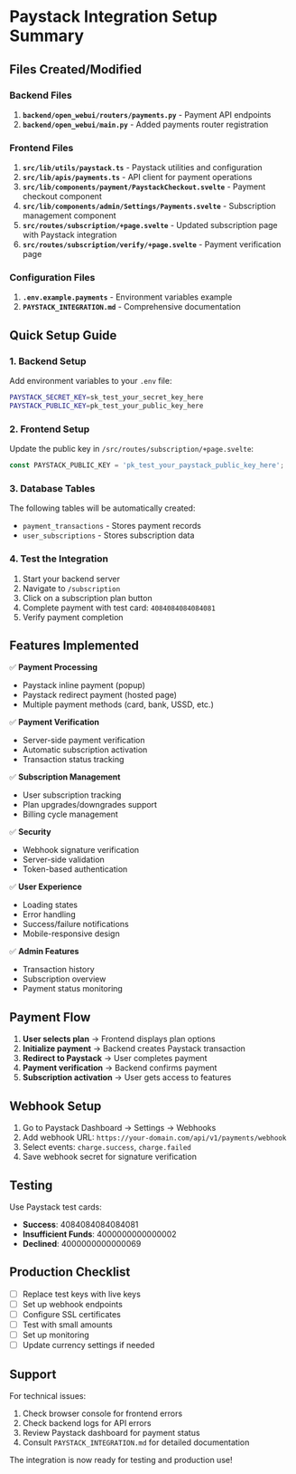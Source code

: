 # Paystack Integration Setup Summary

## Files Created/Modified

### Backend Files
1. **`backend/open_webui/routers/payments.py`** - Payment API endpoints
2. **`backend/open_webui/main.py`** - Added payments router registration

### Frontend Files
1. **`src/lib/utils/paystack.ts`** - Paystack utilities and configuration
2. **`src/lib/apis/payments.ts`** - API client for payment operations
3. **`src/lib/components/payment/PaystackCheckout.svelte`** - Payment checkout component
4. **`src/lib/components/admin/Settings/Payments.svelte`** - Subscription management component
5. **`src/routes/subscription/+page.svelte`** - Updated subscription page with Paystack integration
6. **`src/routes/subscription/verify/+page.svelte`** - Payment verification page

### Configuration Files
1. **`.env.example.payments`** - Environment variables example
2. **`PAYSTACK_INTEGRATION.md`** - Comprehensive documentation

## Quick Setup Guide

### 1. Backend Setup

Add environment variables to your `.env` file:
```bash
PAYSTACK_SECRET_KEY=sk_test_your_secret_key_here
PAYSTACK_PUBLIC_KEY=pk_test_your_public_key_here
```

### 2. Frontend Setup

Update the public key in `/src/routes/subscription/+page.svelte`:
```typescript
const PAYSTACK_PUBLIC_KEY = 'pk_test_your_paystack_public_key_here';
```

### 3. Database Tables

The following tables will be automatically created:
- `payment_transactions` - Stores payment records
- `user_subscriptions` - Stores subscription data

### 4. Test the Integration

1. Start your backend server
2. Navigate to `/subscription` 
3. Click on a subscription plan button
4. Complete payment with test card: `4084084084084081`
5. Verify payment completion

## Features Implemented

✅ **Payment Processing**
- Paystack inline payment (popup)
- Paystack redirect payment (hosted page)
- Multiple payment methods (card, bank, USSD, etc.)

✅ **Payment Verification** 
- Server-side payment verification
- Automatic subscription activation
- Transaction status tracking

✅ **Subscription Management**
- User subscription tracking
- Plan upgrades/downgrades support
- Billing cycle management

✅ **Security**
- Webhook signature verification
- Server-side validation
- Token-based authentication

✅ **User Experience**
- Loading states
- Error handling
- Success/failure notifications
- Mobile-responsive design

✅ **Admin Features**
- Transaction history
- Subscription overview
- Payment status monitoring

## Payment Flow

1. **User selects plan** → Frontend displays plan options
2. **Initialize payment** → Backend creates Paystack transaction
3. **Redirect to Paystack** → User completes payment
4. **Payment verification** → Backend confirms payment
5. **Subscription activation** → User gets access to features

## Webhook Setup

1. Go to Paystack Dashboard → Settings → Webhooks
2. Add webhook URL: `https://your-domain.com/api/v1/payments/webhook`
3. Select events: `charge.success`, `charge.failed`
4. Save webhook secret for signature verification

## Testing

Use Paystack test cards:
- **Success**: 4084084084084081
- **Insufficient Funds**: 4000000000000002  
- **Declined**: 4000000000000069

## Production Checklist

- [ ] Replace test keys with live keys
- [ ] Set up webhook endpoints
- [ ] Configure SSL certificates
- [ ] Test with small amounts
- [ ] Set up monitoring
- [ ] Update currency settings if needed

## Support

For technical issues:
1. Check browser console for frontend errors
2. Check backend logs for API errors  
3. Review Paystack dashboard for payment status
4. Consult `PAYSTACK_INTEGRATION.md` for detailed documentation

The integration is now ready for testing and production use!